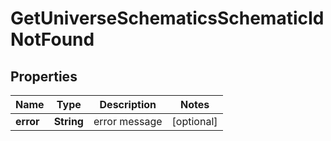 
# GetUniverseSchematicsSchematicIdNotFound

## Properties
Name | Type | Description | Notes
------------ | ------------- | ------------- | -------------
**error** | **String** | error message |  [optional]



